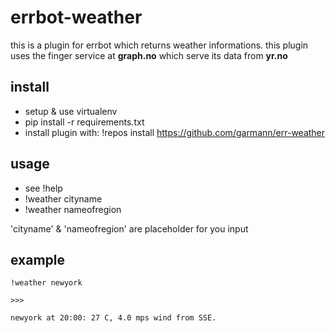 # errbot-weather

this is a plugin for errbot which returns weather informations. this plugin uses the finger service at **graph.no** which serve its data from **yr.no**

## install
- setup & use virtualenv
- pip install -r requirements.txt
- install plugin with: !repos install https://github.com/garmann/err-weather

## usage
- see !help
- !weather cityname
- !weather nameofregion

'cityname' & 'nameofregion' are placeholder for you input

## example

```
!weather newyork

>>>

newyork at 20:00: 27 C, 4.0 mps wind from SSE.
```

